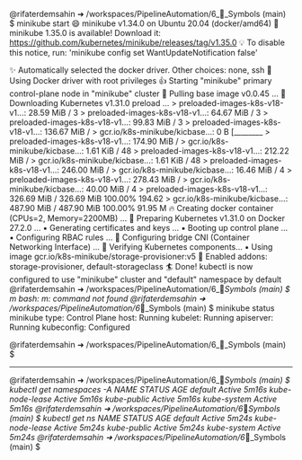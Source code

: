@rifaterdemsahin ➜ /workspaces/PipelineAutomation/6_🔣_Symbols (main) $ minikube start
😄  minikube v1.34.0 on Ubuntu 20.04 (docker/amd64)
🎉  minikube 1.35.0 is available! Download it: https://github.com/kubernetes/minikube/releases/tag/v1.35.0
💡  To disable this notice, run: 'minikube config set WantUpdateNotification false'

✨  Automatically selected the docker driver. Other choices: none, ssh
📌  Using Docker driver with root privileges
👍  Starting "minikube" primary control-plane node in "minikube" cluster
🚜  Pulling base image v0.0.45 ...
💾  Downloading Kubernetes v1.31.0 preload ...
    > preloaded-images-k8s-v18-v1...:  28.59 MiB / 3                                                                 > preloaded-images-k8s-v18-v1...:  64.67 MiB / 3                                                                 > preloaded-images-k8s-v18-v1...:  99.83 MiB / 3                                                                 > preloaded-images-k8s-v18-v1...:  136.67 MiB /                                                                  > gcr.io/k8s-minikube/kicbase...:  0 B [________                                                     > preloaded-images-k8s-v18-v1...:  174.90 MiB /                                      > gcr.io/k8s-minikube/kicbase...:  1.61 KiB / 48                     > preloaded-images-k8s-v18-v1...:  212.22 MiB /      > gcr.io/k8s-minikube/kicbase...:  1.61 KiB / 48                                                                 > preloaded-images-k8s-v18-v1...:  246.00 MiB /                                                                  > gcr.io/k8s-minikube/kicbase...:  16.46 MiB / 4                                                                 > preloaded-images-k8s-v18-v1...:  278.43 MiB /                                                                  > gcr.io/k8s-minikube/kicbase...:  40.00 MiB / 4                                                      > preloaded-images-k8s-v18-v1...:  326.69 MiB / 326.69 MiB  100.00% 194.62 
    > gcr.io/k8s-minikube/kicbase...:  487.90 MiB / 487.90 MiB  100.00% 91.95 M
🔥  Creating docker container (CPUs=2, Memory=2200MB) ...
🐳  Preparing Kubernetes v1.31.0 on Docker 27.2.0 ...
    ▪ Generating certificates and keys ...
    ▪ Booting up control plane ...
    ▪ Configuring RBAC rules ...
🔗  Configuring bridge CNI (Container Networking Interface) ...
🔎  Verifying Kubernetes components...
    ▪ Using image gcr.io/k8s-minikube/storage-provisioner:v5
🌟  Enabled addons: storage-provisioner, default-storageclass
🏄  Done! kubectl is now configured to use "minikube" cluster and "default" namespace by default
@rifaterdemsahin ➜ /workspaces/PipelineAutomation/6_🔣_Symbols (main) $ m
bash: m: command not found
@rifaterdemsahin ➜ /workspaces/PipelineAutomation/6_🔣_Symbols (main) $ minikube status
minikube
type: Control Plane
host: Running
kubelet: Running
apiserver: Running
kubeconfig: Configured

@rifaterdemsahin ➜ /workspaces/PipelineAutomation/6_🔣_Symbols (main) $ 

---

@rifaterdemsahin ➜ /workspaces/PipelineAutomation/6_🔣_Symbols (main) $ kubectl get namespaces -A
NAME              STATUS   AGE
default           Active   5m16s
kube-node-lease   Active   5m16s
kube-public       Active   5m16s
kube-system       Active   5m16s
@rifaterdemsahin ➜ /workspaces/PipelineAutomation/6_🔣_Symbols (main) $ kubectl get ns
NAME              STATUS   AGE
default           Active   5m24s
kube-node-lease   Active   5m24s
kube-public       Active   5m24s
kube-system       Active   5m24s
@rifaterdemsahin ➜ /workspaces/PipelineAutomation/6_🔣_Symbols (main) $ 